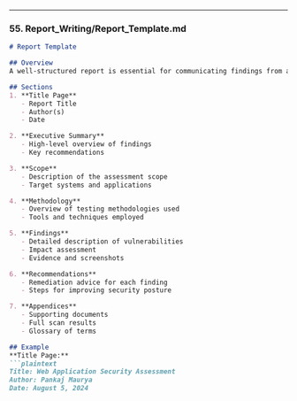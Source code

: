 ---
### 55. **Report_Writing/Report_Template.md**

```markdown
# Report Template

## Overview
A well-structured report is essential for communicating findings from a security assessment. This template provides a framework for organizing your report.

## Sections
1. **Title Page**
   - Report Title
   - Author(s)
   - Date

2. **Executive Summary**
   - High-level overview of findings
   - Key recommendations

3. **Scope**
   - Description of the assessment scope
   - Target systems and applications

4. **Methodology**
   - Overview of testing methodologies used
   - Tools and techniques employed

5. **Findings**
   - Detailed description of vulnerabilities
   - Impact assessment
   - Evidence and screenshots

6. **Recommendations**
   - Remediation advice for each finding
   - Steps for improving security posture

7. **Appendices**
   - Supporting documents
   - Full scan results
   - Glossary of terms

## Example
**Title Page:**
```plaintext
Title: Web Application Security Assessment
Author: Pankaj Maurya
Date: August 5, 2024

